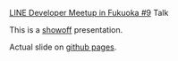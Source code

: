[LINE Developer Meetup in Fukuoka #9](http://connpass.com/event/10470/) Talk

This is a [showoff](https://github.com/puppetlabs/showoff) presentation.

Actual slide on [github pages](http://youhei.github.io/why-and-how-of-java8-at-line-fukuoka/).
